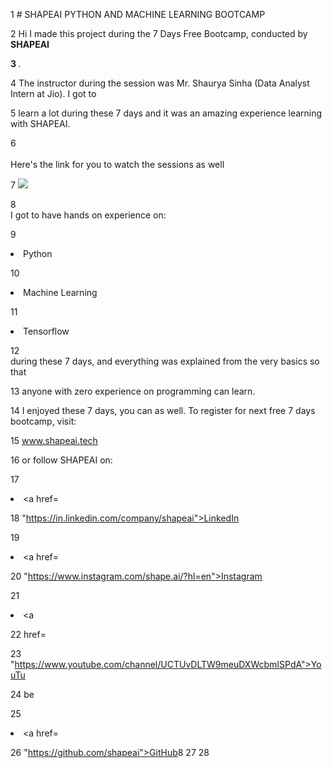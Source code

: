1 # SHAPEAI PYTHON AND MACHINE LEARNING BOOTCAMP

2 Hi I made this project during the 7 Days Free Bootcamp, conducted by <b> SHAPEAI

3 </b>.

4 The instructor during the session was Mr. Shaurya Sinha (Data Analyst Intern at Jio). I got to

5 learn a lot during these 7 days and it was an amazing experience learning with SHAPEAI.

6 <br><br>Here's the link for you to watch the sessions as well<br>

7 <a href="https://www.youtube.com/playlist?list=PL7zl8TDRnbulNEA-59W7wWgCWE8LEOD6h"> <img src="https://github.com/ShapeAI/PYTHON-AND-DATA-ANALYTICS/blob/main/YOUTUBE%20THUMBNAIL-5.png"> </a>

8 <br>I got to have hands on experience on:

9 <li>Python

10 <li>Machine Learning

11 <li>Tensorflow

12 <br>during these 7 days, and everything was explained from the very basics so that

13 anyone with zero experience on programming can learn.

14 I enjoyed these 7 days, you can as well. To register for next free 7 days bootcamp, visit:

15 <a href="https://www.shapeai.tech"> www.shapeai.tech</a>

16 or follow SHAPEAI on:

17 <li><a href=

18 "https://in.linkedin.com/company/shapeai">LinkedIn</a>

19 <li><a href=

20 "https://www.instagram.com/shape.ai/?hl=en">Instagram</a>

21 <li><a

22 href=

23 "https://www.youtube.com/channel/UCTUvDLTW9meuDXWcbmISPdA">YouTu

24 be</a>

25 <li><a href=

26 "https://github.com/shapeai">GitHub</a>8
27
28
